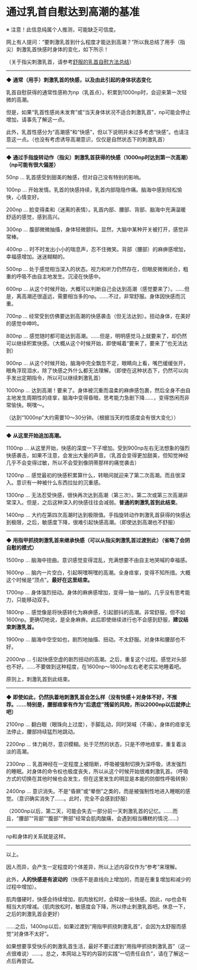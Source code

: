# 通过乳首自慰达到高潮的基准 [​](#通过乳首自慰达到高潮的基准)

※ 注意！此信息纯属个人推测，可能缺乏可信度。

网上有人提问：“要刺激乳首到什么程度才能达到高潮？”所以我总结了用手（指尖）刺激乳首快感时身体的变化，如下所示！

（关于指尖刺激乳首，请参考[舒服的乳首自慰方法总结](/h-life/nipple/chikuni/page-5.html)）

* * *

**◆ 通常（用手）刺激乳首的快感，以及由此引起的身体状态变化**

乳首自慰获得的通常性感称为np（乳首点）。积累到1000np时，会迎来第一次轻微的高潮。

但是，如果“乳首性感尚未发育”或“当天身体状况不适合刺激乳首”，np可能会停止增加，请事先了解这一点。

此外，乳首性感分为“高潮感”和“快感”，但以下说明并未过多考虑“快感”。也请注意这一点。（也没有考虑诱导高潮意识，仅仅是自然状态下的刺激乳首）

* * *

**◆ 通过手指旋转动作（指尖）刺激乳首获得的快感（1000np时达到第一次高潮）（np可能有很大偏差）**

50np … 乳首感受到甜美的触感，但对自己没有特别的影响。

100np … 开始发情。乳首的快感持续，乳首内部隐隐作痛。脑海中感到轻松愉快，心情变好。

200np … 脸变得柔和（迷离的表情）。乳首内部、腰部、背部、脑海中充满温暖舒适的感觉，感到高兴。

300np … 腹部微微抽搐，身体轻微颤抖。显然，大脑中某种开关被打开，感觉非常棒。

400np … 时不时发出小小的喘息声，忍不住微笑。背部（腰部）的麻痹感增加，幸福感增加。迷迷糊糊的。

500np … 处于感觉相当深入的状态。视力和听力仍然存在，但眼皮微微闭合，粗重的呼吸不由自主地发生。沉浸在快感中。

600np … 从这个时候开始，大概可以判断自己会达到高潮（感觉要来了）。……但是，离高潮还很遥远，需要相当多的np。……不过，非常舒服。身体因快感而沉重。

700np … 经常受到仿佛要达到高潮的快感袭击（但无法达到）。扭动身体，在美好的感觉中呻吟。

800np … 感觉随时都可能达到高潮。……但是，明明感觉马上就要来了，却仍然可以继续积累快感。（大概从这个时候开始，即使喊着“要来了，要来了”也无法达到）

900np … 从这个时候开始，脑海中完全飘忽不定，眼睛向上看，嘴巴缓缓张开，眼角浮现泪水，除了快感之外什么都无法理解。（即使在这种状态下，仍然可以向手发出定期指令，所以可以继续刺激乳首）

1000np … 达到高潮！要来了。身体被沉重而温柔的麻痹感包裹，然后全身不由自主地发生周期性的痉挛，脑海中变得昏暗，思考能力急剧下降……，变得悠闲而非常愉快。啊嘿～。

（达到“1000np”大约需要10～30分钟。（根据当天的性感度会有很大变化））

* * *

**◆ 从这里开始追加高潮。**

1100np … 从这里开始，快感的深度一下子增加。受到900np左右无法想象的强烈快感袭击，如果不注意，会发出大量的声音。（乳首会变得更加甜美，但知觉神经几乎不会变得过敏，所以不会受到像阴蒂那样的痛觉袭击）

1200np … 感觉最初的快感积累算什么，转眼间就迎来了第二次高潮。而且很深入。意识有一种被什么东西拉扯的沉重感。

1300np … 无法忍受快感，很快再次达到高潮（第三次）。第二次或第三次高潮非常深入。但是，之后这种深入的快感往往会减弱。**普通的刺激乳首到此结束**。

1400np … 大约在第四次高潮时达到极限值。手指旋转动作刺激乳首获得的快感达到极限，之后，敏感度下降，很难引起快感高潮。（即使达到高潮也不舒服）

* * *

**◆ 用指甲抓挠刺激乳首来继承快感（可以从指尖刺激乳首过渡到此）（省略了会阴自慰的模式）**

1500np … 脑海中扭曲。意识感觉变得混乱，充满想要不由自主地哭喊的幸福感。

1600np … 脑内一片空白，引起啊嘿啊嘿的高潮。全身痉挛，变得不知所措。大概这个时候是“顶点”。**最好在这里结束。**

1700np … 身体强烈扭动。身体的麻痹感增加，变得一抽一抽的。几乎没有思考能力，只能移动双手。

1800np … 感觉像是将快感转化为麻痹感，引起颤抖的高潮。非常舒服，但不如1600np。更确切地说，是全身麻痹。此后即使继续进行也不会感到舒服，**建议结束刺激乳首。**

1900np … 脑海中空空如也，剧烈地抽搐、扭动。不太舒服。对身体和腰部也不好。

2000np … 引起快感空虚的剧烈扭动的高潮。之后，重复这个过程。感觉对头部也不好。……不要做到这种程度，在1600np～1800np左右老老实实地睡着吧。

原则上，刺激乳首到此结束。

* * *

**◆ 即使如此，仍然执着地刺激乳首会怎么样（没有快感＋对身体不好，不推荐。……特别是，腰部痉挛有作为“后遗症”残留的风险，所以2000np以后就停止吧）**

2100np … 翻白眼（眼珠向上过度），手脚乱动，同时哭喊（不痛）。身体的痉挛无法停止，腰部持续猛烈地跳动。

2200np … 体力耗尽，意识模糊。处于茫然的状态，只是不停地痉挛，重复着淡淡的高潮。

2300np … 乳首神经在一定程度上被阻断，呼吸被强制切换为深呼吸，诱发强烈的睡眠。对身体的命令权也极度丧失，所以从这个时候开始很难刺激乳首。（呼吸方式的切换在其他时候也会发生，但在这里发生的明显是本能的防御性呼吸转换）

2400np … 意识消失。不是“昏厥”或“晕倒”之类的，而是被强制性地进入睡眠的感觉。（意识确实消失了……。此时，完全不会感到舒服）

（2000np以后，第二天，可能会失去一部分前一天刺激乳首的记忆。……而且，“腰部”“背部”“腹部”“胯部”经常会肌肉酸痛，会遇到相当糟糕的情况……）

* * *

np和身体的关系就是这样。

* * *

以上。

因人而异，会产生一定程度的个体差异，所以上述内容仅作为“参考”来理解。

此外，**人的快感是有波动的**（快感不是直线向上增加的，而是在重复增加和减少的过程中增加）。

肌肉僵硬时，快感会持续增加，肌肉放松时，会释放一些快感。因此，np也会有相当大的增减。（肌肉放松时，敏感度会下降，所以停止刺激乳首吧。休息一下，之后的刺激乳首会更好）

……之后，1400np以后，如果过渡到“用指甲抓挠刺激乳首”，会因为太舒服而感觉“对身体不太好”。

如果想要享受快乐的刺激乳首生活，最好不要过渡到“用指甲抓挠刺激乳首”（这一点很难说）……。总之，本网站上写的内容的实践“一切责任自负”，请在了解这一点后再尝试。